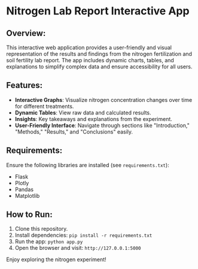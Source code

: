 # Nitrogen Lab Report Interactive App

## Overview:
This interactive web application provides a user-friendly and visual representation of the results and findings from the nitrogen fertilization and soil fertility lab report. The app includes dynamic charts, tables, and explanations to simplify complex data and ensure accessibility for all users.

## Features:
- **Interactive Graphs**: Visualize nitrogen concentration changes over time for different treatments.
- **Dynamic Tables**: View raw data and calculated results.
- **Insights**: Key takeaways and explanations from the experiment.
- **User-Friendly Interface**: Navigate through sections like "Introduction," "Methods," "Results," and "Conclusions" easily.

## Requirements:
Ensure the following libraries are installed (see `requirements.txt`):
- Flask
- Plotly
- Pandas
- Matplotlib

## How to Run:
1. Clone this repository.
2. Install dependencies: `pip install -r requirements.txt`
3. Run the app: `python app.py`
4. Open the browser and visit: `http://127.0.0.1:5000`

Enjoy exploring the nitrogen experiment!
